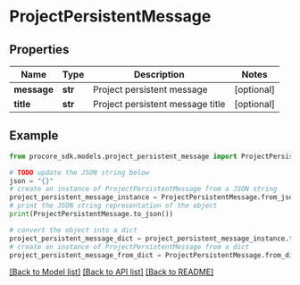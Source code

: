 # ProjectPersistentMessage


## Properties

Name | Type | Description | Notes
------------ | ------------- | ------------- | -------------
**message** | **str** | Project persistent message | [optional] 
**title** | **str** | Project persistent message title | [optional] 

## Example

```python
from procore_sdk.models.project_persistent_message import ProjectPersistentMessage

# TODO update the JSON string below
json = "{}"
# create an instance of ProjectPersistentMessage from a JSON string
project_persistent_message_instance = ProjectPersistentMessage.from_json(json)
# print the JSON string representation of the object
print(ProjectPersistentMessage.to_json())

# convert the object into a dict
project_persistent_message_dict = project_persistent_message_instance.to_dict()
# create an instance of ProjectPersistentMessage from a dict
project_persistent_message_from_dict = ProjectPersistentMessage.from_dict(project_persistent_message_dict)
```
[[Back to Model list]](../README.md#documentation-for-models) [[Back to API list]](../README.md#documentation-for-api-endpoints) [[Back to README]](../README.md)


